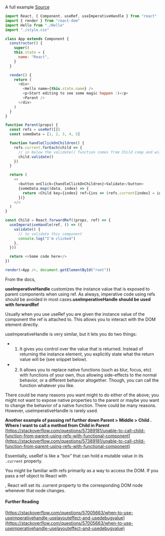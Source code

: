 A full example
[Source](https://stackblitz.com/edit/react-a1mlqw?file=index.js)

```js
import React, { Component, useRef, useImperativeHandle } from "react"
import { render } from "react-dom"
import Hello from "./Hello"
import "./style.css"

class App extends Component {
  constructor() {
    super()
    this.state = {
      name: "React",
    }
  }

  render() {
    return (
      <div>
        <Hello name={this.state.name} />
        <p>Start editing to see some magic happen :)</p>
        <Parent />
      </div>
    )
  }
}

function Parent(props) {
  const refs = useRef([])
  const someData = [1, 2, 3, 4, 5]

  function handleClickOnChildren() {
    refs.current.forEach(child => {
      // in below the validate() function comes from Child comp and will be available to parent component using ref
      child.validate()
    })
  }

  return (
    <>
      <button onClick={handleClickOnChildren}>Validate</button>
      {someData.map((data, index) => {
        return <Child key={index} ref={ins => (refs.current[index] = ins)} />
      })}
    </>
  )
}

const Child = React.forwardRef((props, ref) => {
  useImperativeHandle(ref, () => ({
    validate() {
      // to validate this component
      console.log("I'm clicked")
    },
  }))

  return <>Some code here</>
})

render(<App />, document.getElementById("root"))
```

From the docs,

**useImperativeHandle** customizes the instance value that is exposed to parent components when using ref. As always, imperative code using refs should be avoided in most cases.**useImperativeHandle should be used with forwardRef**

Usually when you use useRef you are given the instance value of the component the ref is attached to. This allows you to interact with the DOM element directly.

useImperativeHandle is very similar, but it lets you do two things:

- 1. It gives you control over the value that is returned. Instead of returning the instance element, you explicitly state what the return value will be (see snippet below).

- 2. It allows you to replace native functions (such as blur, focus, etc) with functions of your own, thus allowing side-effects to the normal behavior, or a different behavior altogether. Though, you can call the function whatever you like.

There could be many reasons you want might to do either of the above; you might not want to expose native properties to the parent or maybe you want to change the behavior of a native function. There could be many reasons. However, useImperativeHandle is rarely used.

**Another example of passing ref further down Parent > Middle > Child . Where I want to call a method from Child in Parent**
[https://stackoverflow.com/questions/57389181/unable-to-call-child-function-from-parent-using-refs-with-functional-component](https://stackoverflow.com/questions/57389181/unable-to-call-child-function-from-parent-using-refs-with-functional-component)

Essentially, useRef is like a “box” that can hold a mutable value in its `.current` property.

You might be familiar with refs primarily as a way to access the DOM. If you pass a ref object to React with <div ref={myRef} />, React will set its .current property to the corresponding DOM node whenever that node changes.

#### Further Reading

[https://stackoverflow.com/questions/57005663/when-to-use-useimperativehandle-uselayouteffect-and-usedebugvalue](https://stackoverflow.com/questions/57005663/when-to-use-useimperativehandle-uselayouteffect-and-usedebugvalue)
